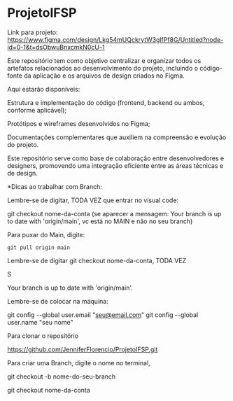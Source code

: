 # ProjetoIFSP
Link para projeto: https://www.figma.com/design/Lkg54mUQckrytW3glfPf8G/Untitled?node-id=0-1&t=dsObwuBnxcmkN0cU-1

Este repositório tem como objetivo centralizar e organizar todos os artefatos relacionados ao desenvolvimento do projeto, incluindo o código-fonte da aplicação e os arquivos de design criados no Figma.

Aqui estarão disponíveis:

Estrutura e implementação do código (frontend, backend ou ambos, conforme aplicável);

Protótipos e wireframes desenvolvidos no Figma;

Documentações complementares que auxiliem na compreensão e evolução do projeto.

Este repositório serve como base de colaboração entre desenvolvedores e designers, promovendo uma integração eficiente entre as áreas técnicas e de design.

*Dicas ao trabalhar com Branch:

Lembre-se de digitar, TODA VEZ que entrar no visual code:

  git checkout nome-da-conta  (se aparecer a mensagem: Your branch is up to date with 'origin/main', vc está no MAIN e não no seu branch)

  Para puxar do Main, digite:

    git pull origin main

Lembre-se de digitar git checkout nome-da-conta, TODA VEZ

  S

Your branch is up to date with 'origin/main'.

Lembre-se de colocar na máquina:

  git config --global user.email "seu@email.com"
  git config --global user.name "seu nome"


Para clonar o repositório

  https://github.com/JenniferFlorencio/ProjetoIFSP.git


Para criar uma Branch, digite o nome no terminal,

  git checkout -b nome-do-seu-branch

  git checkout nome-da-conta
